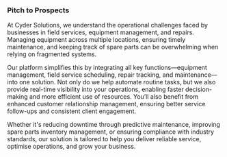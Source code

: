 ### Pitch to Prospects
At Cyder Solutions, we understand the operational challenges faced by businesses in field services, equipment management, and repairs. Managing equipment across multiple locations, ensuring timely maintenance, and keeping track of spare parts can be overwhelming when relying on fragmented systems.

Our platform simplifies this by integrating all key functions—equipment management, field service scheduling, repair tracking, and maintenance—into one solution. Not only do we help automate routine tasks, but we also provide real-time visibility into your operations, enabling faster decision-making and more efficient use of resources. You’ll also benefit from enhanced customer relationship management, ensuring better service follow-ups and consistent client engagement.

Whether it's reducing downtime through predictive maintenance, improving spare parts inventory management, or ensuring compliance with industry standards, our solution is tailored to help you deliver reliable service, optimise operations, and grow your business.

